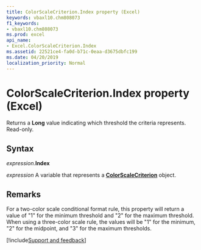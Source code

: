 ```yaml
---
title: ColorScaleCriterion.Index property (Excel)
keywords: vbaxl10.chm808073
f1_keywords:
- vbaxl10.chm808073
ms.prod: excel
api_name:
- Excel.ColorScaleCriterion.Index
ms.assetid: 22521ce4-fa0d-b71c-0eaa-d3675dbfc199
ms.date: 04/20/2019
localization_priority: Normal
---
```



# ColorScaleCriterion.Index property (Excel)

Returns a **Long** value indicating which threshold the criteria represents. Read-only.


## Syntax

_expression_.**Index**

_expression_ A variable that represents a **[ColorScaleCriterion](Excel.ColorScaleCriterion.md)** object.


## Remarks

For a two-color scale conditional format rule, this property will return a value of "1" for the minimum threshold and "2" for the maximum threshold. When using a three-color scale rule, the values will be "1" for the minimum, "2" for the midpoint, and "3" for the maximum thresholds.




[!include[Support and feedback](~/includes/feedback-boilerplate.md)]